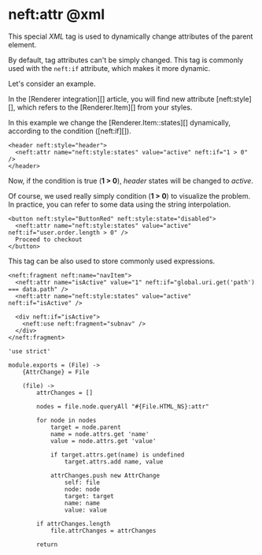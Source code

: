 neft:attr @xml
==============

This special *XML* tag is used to dynamically change attributes of the parent element.

By default, tag attributes can't be simply changed.
This tag is commonly used with the `neft:if` attribute, which makes it more dynamic.

Let's consider an example.

In the [Renderer integration][] article, you will find new attribute [neft:style][], which
refers to the [Renderer.Item][] from your styles.

In this example we change the [Renderer.Item::states][] dynamically, according to the
condition ([neft:if][]).

```
<header neft:style="header">
  <neft:attr name="neft:style:states" value="active" neft:if="1 > 0" />
</header>
```

Now, if the condition is true (**1 > 0**), *header* states will be changed to *active*.

Of course, we used really simply condition (**1 > 0**) to visualize the problem.
In practice, you can refer to some data using the string interpolation.

```
<button neft:style="ButtonRed" neft:style:state="disabled">
  <neft:attr name="neft:style:states" value="active" neft:if="user.order.length > 0" />
  Proceed to checkout
</button>
```

This tag can be also used to store commonly used expressions.

```
<neft:fragment neft:name="navItem">
  <neft:attr name="isActive" value="1" neft:if="global.uri.get('path') === data.path" />
  <neft:attr name="neft:style:states" value="active" neft:if="isActive" />

  <div neft:if="isActive">
    <neft:use neft:fragment="subnav" />
  </div>
</neft:fragment>
```

	'use strict'

	module.exports = (File) ->
		{AttrChange} = File

		(file) ->
			attrChanges = []

			nodes = file.node.queryAll "#{File.HTML_NS}:attr"

			for node in nodes
				target = node.parent
				name = node.attrs.get 'name'
				value = node.attrs.get 'value'

				if target.attrs.get(name) is undefined
					target.attrs.add name, value

				attrChanges.push new AttrChange
					self: file
					node: node
					target: target
					name: name
					value: value

			if attrChanges.length
				file.attrChanges = attrChanges

			return
